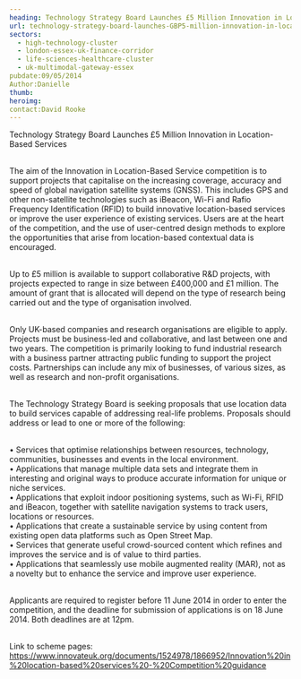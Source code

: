 ```yaml
---
heading: Technology Strategy Board Launches £5 Million Innovation in Location-Based Services
url: technology-strategy-board-launches-GBP5-million-innovation-in-location-based-services
sectors:
  - high-technology-cluster
  - london-essex-uk-finance-corridor
  - life-sciences-healthcare-cluster
  - uk-multimodal-gateway-essex 
pubdate:09/05/2014
Author:Danielle
thumb:
heroimg:
contact:David Rooke
---
```

<p>Technology Strategy Board Launches £5 Million Innovation in Location-Based Services<br/> </p><p>The aim of the Innovation in Location-Based Service competition is to support projects that capitalise on the increasing coverage, accuracy and speed of global navigation satellite systems (GNSS). This includes GPS and other non-satellite technologies such as iBeacon, Wi-Fi and Rafio Frequency Identification (RFID) to build innovative location-based services or improve the user experience of existing services. Users are at the heart of the competition, and the use of user-centred design methods to explore the opportunities that arise from location-based contextual data is encouraged.<br/> </p><p>Up to £5 million is available to support collaborative R&amp;D projects, with projects expected to range in size between £400,000 and £1 million. The amount of grant that is allocated will depend on the type of research being carried out and the type of organisation involved.<br/> </p><p>Only UK-based companies and research organisations are eligible to apply. Projects must be business-led and collaborative, and last between one and two years. The competition is primarily looking to fund industrial research with a business partner attracting public funding to support the project costs. Partnerships can include any mix of businesses, of various sizes, as well as research and non-profit organisations.<br/> </p><p>The Technology Strategy Board is seeking proposals that use location data to build services capable of addressing real-life problems. Proposals should address or lead to one or more of the following:<br/> </p><p>• Services that optimise relationships between resources, technology, communities, businesses and events in the local environment.<br/>• Applications that manage multiple data sets and integrate them in interesting and original ways to produce accurate information for unique or niche services.<br/>• Applications that exploit indoor positioning systems, such as Wi-Fi, RFID and iBeacon, together with satellite navigation systems to track users, locations or resources.<br/>• Applications that create a sustainable service by using content from existing open data platforms such as Open Street Map.<br/>• Services that generate useful crowd-sourced content which refines and improves the service and is of value to third parties.<br/>• Applications that seamlessly use mobile augmented reality (MAR), not as a novelty but to enhance the service and improve user experience.<br/> </p><p>Applicants are required to register before 11 June 2014 in order to enter the competition, and the deadline for submission of applications is on 18 June 2014. Both deadlines are at 12pm.<br/> </p><p>Link to scheme pages: <a href='https://www.innovateuk.org/documents/1524978/1866952/Innovation%20in%20location-based%20services%20-%20Competition%20guidance'>https://www.innovateuk.org/documents/1524978/1866952/Innovation%20in%20location-based%20services%20-%20Competition%20guidance</a></p>